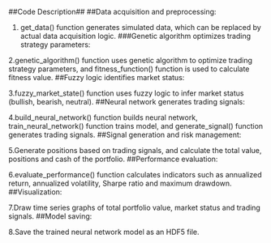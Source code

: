 ##Code Description##
##Data acquisition and preprocessing:

1. get_data() function generates simulated data, which can be replaced by actual data acquisition logic.
###Genetic algorithm optimizes trading strategy parameters:

2.genetic_algorithm() function uses genetic algorithm to optimize trading strategy parameters, and fitness_function() function is used to calculate fitness value.
##Fuzzy logic identifies market status:

3.fuzzy_market_state() function uses fuzzy logic to infer market status (bullish, bearish, neutral).
##Neural network generates trading signals:

4.build_neural_network() function builds neural network, train_neural_network() function trains model, and generate_signal() function generates trading signals.
##Signal generation and risk management:

5.Generate positions based on trading signals, and calculate the total value, positions and cash of the portfolio.
##Performance evaluation:

6.evaluate_performance() function calculates indicators such as annualized return, annualized volatility, Sharpe ratio and maximum drawdown.
##Visualization:

7.Draw time series graphs of total portfolio value, market status and trading signals.
##Model saving:

8.Save the trained neural network model as an HDF5 file.
